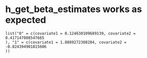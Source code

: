 # h_get_beta_estimates works as expected

    list("0" = c(covariate1 = 0.124630109689139, covariate2 = 0.417147008547665
    ), "1" = c(covariate1 = 1.8889272308284, covariate2 = -0.824394901815606
    ))

